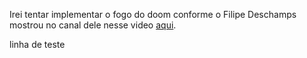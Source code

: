 Irei tentar implementar o fogo do doom conforme o Filipe Deschamps mostrou no canal dele nesse video [aqui](https://www.youtube.com/watch?v=fxm8cadCqbs&list=WL&index=20&t=0s).

linha de teste
